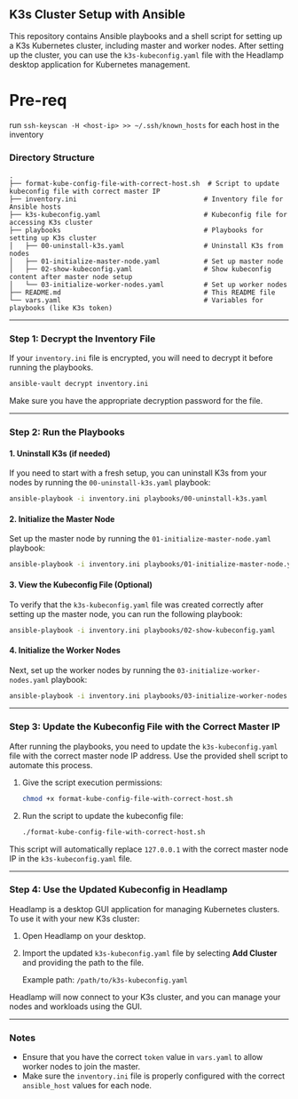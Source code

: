 
## K3s Cluster Setup with Ansible

This repository contains Ansible playbooks and a shell script for setting up a K3s Kubernetes cluster, including master and worker nodes. After setting up the cluster, you can use the `k3s-kubeconfig.yaml` file with the Headlamp desktop application for Kubernetes management.



# Pre-req

run `ssh-keyscan -H <host-ip> >> ~/.ssh/known_hosts` for each host in the inventory

### Directory Structure

```
.
├── format-kube-config-file-with-correct-host.sh  # Script to update kubeconfig file with correct master IP
├── inventory.ini                                # Inventory file for Ansible hosts
├── k3s-kubeconfig.yaml                          # Kubeconfig file for accessing K3s cluster
├── playbooks                                    # Playbooks for setting up K3s cluster
│   ├── 00-uninstall-k3s.yaml                    # Uninstall K3s from nodes
│   ├── 01-initialize-master-node.yaml           # Set up master node
│   ├── 02-show-kubeconfig.yaml                  # Show kubeconfig content after master node setup
│   └── 03-initialize-worker-nodes.yaml          # Set up worker nodes
├── README.md                                    # This README file
└── vars.yaml                                    # Variables for playbooks (like K3s token)
```

---

### Step 1: Decrypt the Inventory File

If your `inventory.ini` file is encrypted, you will need to decrypt it before running the playbooks.

```bash
ansible-vault decrypt inventory.ini
```

Make sure you have the appropriate decryption password for the file.

---

### Step 2: Run the Playbooks

#### 1. Uninstall K3s (if needed)

If you need to start with a fresh setup, you can uninstall K3s from your nodes by running the `00-uninstall-k3s.yaml` playbook:

```bash
ansible-playbook -i inventory.ini playbooks/00-uninstall-k3s.yaml
```

#### 2. Initialize the Master Node

Set up the master node by running the `01-initialize-master-node.yaml` playbook:

```bash
ansible-playbook -i inventory.ini playbooks/01-initialize-master-node.yaml
```

#### 3. View the Kubeconfig File (Optional)

To verify that the `k3s-kubeconfig.yaml` file was created correctly after setting up the master node, you can run the following playbook:

```bash
ansible-playbook -i inventory.ini playbooks/02-show-kubeconfig.yaml
```

#### 4. Initialize the Worker Nodes

Next, set up the worker nodes by running the `03-initialize-worker-nodes.yaml` playbook:

```bash
ansible-playbook -i inventory.ini playbooks/03-initialize-worker-nodes.yaml
```

---

### Step 3: Update the Kubeconfig File with the Correct Master IP

After running the playbooks, you need to update the `k3s-kubeconfig.yaml` file with the correct master node IP address. Use the provided shell script to automate this process.

1. Give the script execution permissions:

   ```bash
   chmod +x format-kube-config-file-with-correct-host.sh
   ```

2. Run the script to update the kubeconfig file:

   ```bash
   ./format-kube-config-file-with-correct-host.sh
   ```

This script will automatically replace `127.0.0.1` with the correct master node IP in the `k3s-kubeconfig.yaml` file.

---

### Step 4: Use the Updated Kubeconfig in Headlamp

Headlamp is a desktop GUI application for managing Kubernetes clusters. To use it with your new K3s cluster:

1. Open Headlamp on your desktop.
2. Import the updated `k3s-kubeconfig.yaml` file by selecting **Add Cluster** and providing the path to the file.
   
   Example path: `/path/to/k3s-kubeconfig.yaml`

Headlamp will now connect to your K3s cluster, and you can manage your nodes and workloads using the GUI.

---

### Notes

- Ensure that you have the correct `token` value in `vars.yaml` to allow worker nodes to join the master.
- Make sure the `inventory.ini` file is properly configured with the correct `ansible_host` values for each node.
